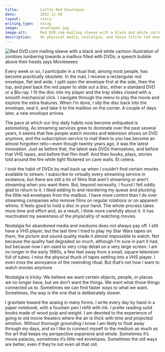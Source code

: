 ```yaml
---
title:          Little Red Envelopes
date:           2022-11-30
layout:         story
writing_type:   essay
image:          envelopes.jpg
image-alt:      Red DVD.com mailing sleeve with a black and white cartoon illustration of zombies lumbering towards a mailbox filled with DVDs; a speech bubble above their heads says Movieeeees
description:    On physical media, nostalgia, and those little red envelopes in the mail
---
```


<div><img alt="Red DVD.com mailing sleeve with a black and white cartoon illustration of zombies lumbering towards a mailbox filled with DVDs; a speech bubble above their heads says Movieeeees" src="{{ site.baseurl }}/images/envelopes.jpg" /></div>

Every week or so, I participate in a ritual that, among most people, has become practically obsolete. In the mail, I receive a rectangular red envelope, flat and wide. I split open the envelope first at the side, then the top, and peel back the red paper to slide out a disc, either a standard DVD or a Blu-ray. I fit the disc into my player and the tray slides closed with a smooth mechanical click. I navigate through the menu to play the movie and explore the extra features. When I’m done, I slip the disc back into the envelope, seal it, and take it to the mailbox on the corner. A couple of days later, a new envelope arrives.

The pace at which our tiny daily habits now become antiquated is astonishing. As streaming services grew to dominate over the past several years, it seems that few people watch movies and television shows on DVD anymore, and the subscription service to mail them to you has become an almost forgotten relic—even though twenty years ago, it was the latest innovation. Just as before that, the latest was DVDs themselves, and before that VHS tapes, and before that film itself. And then books, plays, stories told around the fire while light flickered on cave walls. Et cetera.

I took the habit of DVDs by mail back up when I couldn’t find certain movies available to stream. I subscribe to virtually every streaming service in existence, but there are still a lot of films that aren’t streaming or aren’t streaming when you want them. But, beyond necessity, I found I felt oddly glad to return to it. I liked adding to and reordering my queue and plucking the little red envelopes from the mailbox. I have more control than I do over streaming companies who remove films on regular rotations or on apparent whims. It feels good to hold a disc in your hand. The whole process takes more time and effort and, as a result, I think more carefully about it. It has reactivated my awareness of the physicality of watching movies.

Nostalgia for abandoned media and mediums does not always pay off. I still have a VHS player, but the last time I tried to play my Star Wars tapes on them, the picture and sound quality made it almost impossible to watch. Not because the quality had degraded so much, although I’m sure in part it had, but because now I am used to very crisp detail on a very large screen. I am no longer in the early 1990s, a few feet away from a small, square television full of tubes. I miss the physical thunk of tapes settling into a VHS player. I even miss the annoyance of the rewinding ritual. But that’s not how I want to watch movies anymore.

Nostalgia is tricky. We believe we want certain objects, people, or places we no longer have, but we don’t want the things. We want what those things connected us to. Sometimes we can find faster ways to what we want. Sometimes, the way is the one that is deliberately slower.

I gravitate toward the analog in many forms. I write every day by hand in a paper notebook, with a fountain pen I refill with ink. I prefer reading solid books made of wood pulp and weight. I am devoted to the experience of going to old movie theaters where the air is thick with time and projected emotion. Without thorough grounding I know I am likely to float away through my days, and so I like to connect myself to the medium as much as the art that keeps my perspective expansive and whole. Sometimes it’s movie palaces, sometimes it’s little red envelopes. Sometimes the old ways are better, even if they’re not even all that old.
